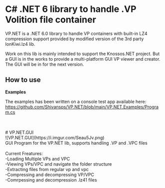 C# .NET 6 library to handle .VP Volition file container
=======================
VP.NET is a .NET 6.0 library to handle VP containers with built-in 
LZ4 compression support provided by modified version of the 3rd party IonKiwi.lz4 lib.

Work on this lib is mainly intended to support the Knossos.NET project. But a GUI is in the works 
to provide a multi-platform GUI VP viewer and creator. The GUI will be in for the next version.

How to use
----------------------------
**Examples**

The examples has been written on a console test app available here:<br />
https://github.com/Shivansps/VP.NET/blob/main/VP.NET.Examples/Program.cs

<br />
<br />
# VP.NET.GUI<br />
![VP.NET.GUI](https://i.imgur.com/Seau5Jv.png)
<br />
GUI Program for the VP.NET lib, supports handling .VP and .VPC files
<br />
<br />
Current Freatures:<br />
-Loading Multiple VPs and VPC<br />
-Viewing VPs/VPC and navigate the folder structure<br />
-Extracting files from regular vp and vpc<br />
-Compressing and decompressing VP/VPC<br />
-Comrpessing and decompression .lz41 files<br />